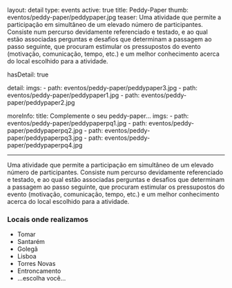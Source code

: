 layout: detail
type: events
active: true
title: Peddy-Paper
thumb: eventos/peddy-paper/peddypaper.jpg
teaser: Uma atividade que permite a participação em simultâneo de um elevado número de participantes.
        Consiste num percurso devidamente referenciado e testado, e ao qual estão associadas perguntas e
        desafios que determinam a passagem ao passo seguinte, que procuram estimular os pressupostos do evento
        (motivação, comunicação, tempo, etc.) e um melhor conhecimento acerca do local escolhido para a atividade.

hasDetail: true

detail:
  imgs:
    - path: eventos/peddy-paper/peddypaper3.jpg
    - path: eventos/peddy-paper/peddypaper1.jpg
    - path: eventos/peddy-paper/peddypaper2.jpg

moreInfo:
  title: Complemente o seu peddy-paper...
  imgs:
    - path: eventos/peddy-paper/peddypaperpq1.jpg
    - path: eventos/peddy-paper/peddypaperpq2.jpg
    - path: eventos/peddy-paper/peddypaperpq3.jpg
    - path: eventos/peddy-paper/peddypaperpq4.jpg

---

Uma atividade que permite a participação em simultâneo de um elevado número de participantes. Consiste num percurso devidamente referenciado e testado, e ao qual estão associadas perguntas e desafios que determinam a passagem ao passo seguinte, que procuram estimular os pressupostos do evento (motivação, comunicação, tempo, etc.) e um melhor conhecimento acerca do local escolhido para a atividade.

### Locais onde realizamos
- Tomar
- Santarém
- Golegã
- Lisboa
- Torres Novas
- Entroncamento
- ...escolha você...
